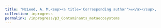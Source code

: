 ```yaml
---
title: "McLeod, A. M.<sup><a title='Corresponding author'>✉</a></sup>, Leroux, S. J., <u>Rizzuto, M.</u>, Leibold, M. A., Schiesari, L. [*in revision*] **Integrating ecosystem and contaminant models to study the spatial dynamics of contaminants.**"
collection: inprogress
permalink: /inprogress/p3_Contaminants_metaecosystems
---
```

